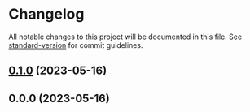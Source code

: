 # Changelog

All notable changes to this project will be documented in this file. See [standard-version](https://github.com/conventional-changelog/standard-version) for commit guidelines.

## [0.1.0](https://github.com/carlos128/products-api/compare/v0.0.0...v0.1.0) (2023-05-16)

## 0.0.0 (2023-05-16)
